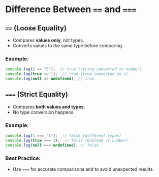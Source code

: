 # Difference Between `==` and `===`

## `==` (Loose Equality)
- Compares **values only**, not types.
- Converts values to the same type before comparing.

### Example:
```js
console.log(5 == "5");  // true (string converted to number)
console.log(true == 1);  // true (true converted to 1)
console.log(null == undefined); // true
```

## `===` (Strict Equality)
- Compares **both values and types**.
- No type conversion happens.

### Example:
```js
console.log(5 === "5");  // false (different types)
console.log(true === 1);  // false (boolean vs number)
console.log(null === undefined); // false
```

### Best Practice:
- Use `===` for accurate comparisons and to avoid unexpected results.
